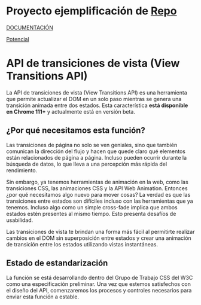 # Proyecto ejemplificación de [Repo](https://github.com/nkwaaaa/ViewTransitionsAPI.git)

[DOCUMENTACIÓN](https://developer.chrome.com/docs/web-platform/view-transitions/)

[Potencial](https://twitter.com/charca/status/1637832314364497920)

# API de transiciones de vista (View Transitions API)

La API de transiciones de vista (View Transitions API) es una herramienta que permite actualizar el DOM en un solo paso mientras se genera una transición animada entre dos estados. Esta característica **está disponible en Chrome 111+** y actualmente está en versión beta.

## ¿Por qué necesitamos esta función?

Las transiciones de página no solo se ven geniales, sino que también comunican la dirección del flujo y hacen que quede claro qué elementos están relacionados de página a página. Incluso pueden ocurrir durante la búsqueda de datos, lo que lleva a una percepción más rápida del rendimiento.

Sin embargo, ya tenemos herramientas de animación en la web, como las transiciones CSS, las animaciones CSS y la API Web Animation. Entonces ¿por qué necesitamos algo nuevo para mover cosas? La verdad es que las transiciones entre estados son difíciles incluso con las herramientas que ya tenemos. Incluso algo como un simple cross-fade implica que ambos estados estén presentes al mismo tiempo. Esto presenta desafíos de usabilidad.

Las transiciones de vista te brindan una forma más fácil al permitirte realizar cambios en el DOM sin superposición entre estados y crear una animación de transición entre los estados utilizando vistas instantáneas.

## Estado de estandarización

La función se está desarrollando dentro del Grupo de Trabajo CSS del W3C como una especificación preliminar. Una vez que estemos satisfechos con el diseño del API, comenzaremos los procesos y controles necesarios para enviar esta función a estable.
